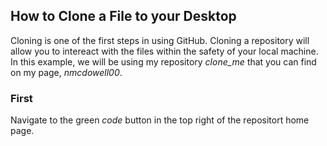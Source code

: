 ## How to Clone a File to your Desktop
Cloning is one of the first steps in using GitHub. Cloning a repository will allow you to intereact with the files within the safety of your local machine. 
In this example, we will be using my repository *clone_me* that you can find on my page, *nmcdowell00*. 
### First 
Navigate to the green *code* button in the top right of the repositort home page. 
